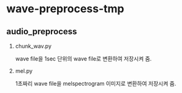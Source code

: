 # wave-preprocess-tmp

## audio_preprocess
1. chunk_wav.py

    wave file을 1sec 단위의 wave file로 변환하여 저장시켜 줌.


2. mel.py

    1초짜리 wave file을 melspectrogram 이미지로 변환하여 저장시켜 줌.